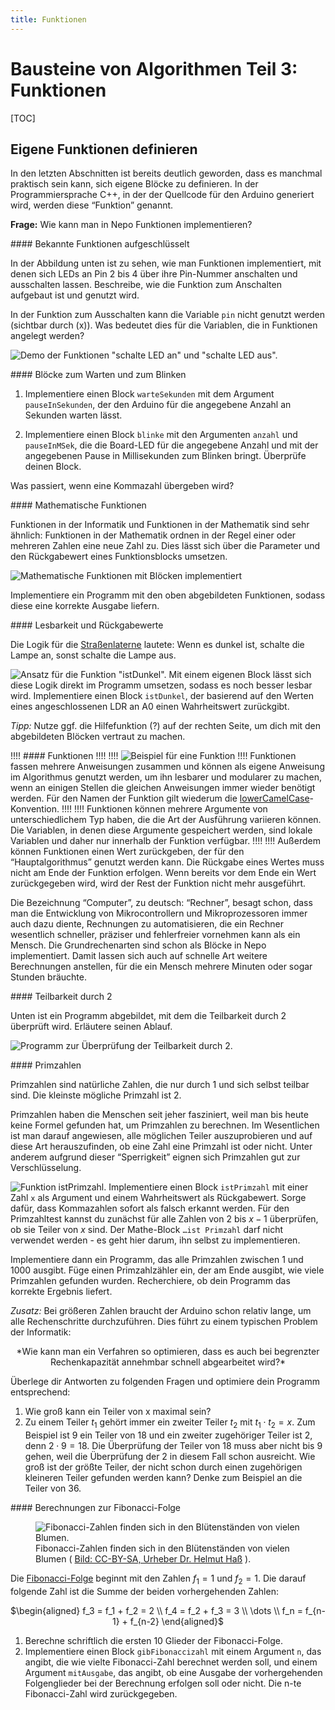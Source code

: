 ```yaml
---
title: Funktionen
---
```


# Bausteine von Algorithmen Teil 3: Funktionen

<style>
    body {
        --abk: 'BA-F';
    }
</style>

[TOC]

## Eigene Funktionen definieren

In den letzten Abschnitten ist bereits deutlich geworden, dass es manchmal praktisch sein kann, sich eigene Blöcke zu definieren. In der Programmiersprache C++, in der der Quellcode für den Arduino generiert wird, werden diese “Funktion” genannt.

**Frage:** Wie kann man in Nepo Funktionen implementieren?

<div markdown="1" class="aufgabe"> 
#### Bekannte Funktionen aufgeschlüsselt

In der Abbildung unten ist zu sehen, wie man Funktionen implementiert, mit denen sich LEDs an Pin 2 bis 4 über ihre Pin-Nummer anschalten und ausschalten lassen. Beschreibe, wie die Funktion zum Anschalten aufgebaut ist und genutzt wird.

In der Funktion zum Ausschalten kann die Variable `pin` nicht genutzt werden (sichtbar durch (x)). Was bedeutet dies für die Variablen, die in Funktionen angelegt werden?

![Demo der Funktionen "schalte LED an" und "schalte LED aus".](/images/eigene-funktion-demo.png?Lightbox=1024&classes=caption "Demo der Funktionen 'schalte LED an' und 'schalte LED aus'.")
</div>

<div markdown="1" class="aufgabe">
#### Blöcke zum Warten und zum Blinken

1. Implementiere einen Block `warteSekunden` mit dem Argument `pauseInSekunden`, der den Arduino für die angegebene Anzahl an Sekunden warten lässt.

2. Implementiere einen Block `blinke` mit den Argumenten `anzahl` und `pauseInMSek`, die die Board-LED für die angegebene Anzahl und mit der angegebenen Pause in Millisekunden zum Blinken bringt. Überprüfe deinen Block.

Was passiert, wenn eine Kommazahl übergeben wird?
</div>

<div markdown="1" class="aufgabe">
#### Mathematische Funktionen

Funktionen in der Informatik und Funktionen in der Mathematik sind sehr ähnlich: Funktionen in der Mathematik ordnen in der Regel einer oder mehreren Zahlen eine neue Zahl zu. Dies lässt sich über die Parameter und den Rückgabewert eines Funktionsblocks umsetzen.

![Mathematische Funktionen mit Blöcken implementiert](/images/funktion-mathe-beispiele.png?Lightbox=1024&resize=600&classes=caption "Mathematische Funktionen als informatische Funktionen implementiert.")

Implementiere ein Programm mit den oben abgebildeten Funktionen, sodass diese eine korrekte Ausgabe liefern.

</div>

<div markdown="1" class="aufgabe">
#### Lesbarkeit und Rückgabewerte

Die Logik für die [Straßenlaterne](https://doku.el-voss.de/de/arduinoskript/bausteine-algorithmen#straenlampe) lautete: Wenn es dunkel ist, schalte die Lampe an, sonst schalte die Lampe aus.

![Ansatz für die Funktion "istDunkel".](/images/istDunkel.png)
Mit einem eigenen Block lässt sich diese Logik direkt im Programm umsetzen, sodass es noch besser lesbar wird. Implementiere einen Block `istDunkel`, der basierend auf den Werten eines angeschlossenen LDR an A0 einen Wahrheitswert zurückgibt.

*Tipp:* Nutze ggf. die Hilfefunktion (?) auf der rechten Seite, um dich mit den abgebildeten Blöcken vertraut zu machen.
</div>

!!!! #### Funktionen
!!!!
!!!! ![Beispiel für eine Funktion](/images/istPositiv.png)
!!!! Funktionen fassen mehrere Anweisungen zusammen und können als eigene Anweisung im Algorithmus genutzt werden, um ihn lesbarer und modularer zu machen, wenn an einigen Stellen die gleichen Anweisungen immer wieder benötigt werden. Für den Namen der Funktion gilt wiederum die [lowerCamelCase](https://de.wikipedia.org/wiki/Binnenmajuskel#Programmiersprachen)-Konvention.
!!!! 
!!!! Funktionen können mehrere Argumente von unterschiedlichem Typ haben, die die Art der Ausführung variieren können. Die Variablen, in denen diese Argumente gespeichert werden, sind lokale Variablen und daher nur innerhalb der Funktion verfügbar.
!!!! 
!!!! Außerdem können Funktionen einen Wert zurückgeben, der für den “Hauptalgorithmus” genutzt werden kann. Die Rückgabe eines Wertes muss nicht am Ende der Funktion erfolgen. Wenn bereits vor dem Ende ein Wert zurückgegeben wird, wird der Rest der Funktion nicht mehr ausgeführt.

Die Bezeichnung “Computer”, zu deutsch: “Rechner”, besagt schon, dass man die Entwicklung von Mikrocontrollern und Mikroprozessoren immer auch dazu diente, Rechnungen zu automatisieren, die ein Rechner wesentlich schneller, präziser und fehlerfreier vornehmen kann als ein Mensch. Die Grundrechenarten sind schon als Blöcke in Nepo implementiert. Damit lassen sich auch auf schnelle Art weitere Berechnungen anstellen, für die ein Mensch mehrere Minuten oder sogar Stunden bräuchte.

<div markdown="1" class="aufgabe">
#### Teilbarkeit durch 2

Unten ist ein Programm abgebildet, mit dem die Teilbarkeit durch 2 überprüft wird. Erläutere seinen Ablauf.

![Programm zur Überprüfung der Teilbarkeit durch 2.](/images/istGerade-ohneKommatest.png?resize=600)
</div>

<div markdown="1" class="aufgabe">
#### Primzahlen

Primzahlen sind natürliche Zahlen, die nur durch 1 und sich selbst teilbar sind. Die kleinste mögliche Primzahl ist 2.

Primzahlen haben die Menschen seit jeher fasziniert, weil man bis heute keine Formel gefunden hat, um Primzahlen zu berechnen. Im Wesentlichen ist man darauf angewiesen, alle möglichen Teiler auszuprobieren und auf diese Art herauszufinden, ob eine Zahl eine Primzahl ist oder nicht. Unter anderem aufgrund dieser “Sperrigkeit” eignen sich Primzahlen gut zur Verschlüsselung.

![Funktion istPrimzahl.](/images/istPrimzahl-Block.png?classes=figure-right) Implementiere einen Block `istPrimzahl` mit einer Zahl `x` als Argument und einem Wahrheitswert als Rückgabewert. Sorge dafür, dass Kommazahlen sofort als falsch erkannt werden. Für den Primzahltest kannst du zunächst für alle Zahlen von 2 bis $x-1$ überprüfen, ob sie Teiler von $x$ sind. Der Mathe-Block `…ist Primzahl` darf nicht verwendet werden - es geht hier darum, ihn selbst zu implementieren.

Implementiere dann ein Programm, das alle Primzahlen zwischen 1 und 1000 ausgibt. Füge einen Primzahlzähler ein, der am Ende ausgibt, wie viele Primzahlen gefunden wurden. Recherchiere, ob dein Programm das korrekte Ergebnis liefert.

*Zusatz:* Bei größeren Zahlen braucht der Arduino schon relativ lange, um alle Rechenschritte durchzuführen. Dies führt zu einem typischen Problem der Informatik:

<center markdown="1">*Wie kann man ein Verfahren so optimieren, dass es auch bei begrenzter Rechenkapazität annehmbar schnell abgearbeitet wird?*</center>

Überlege dir Antworten zu folgenden Fragen und optimiere dein Programm entsprechend:

1.  Wie groß kann ein Teiler von x maximal sein?
2.  Zu einem Teiler $t_1$ gehört immer ein zweiter Teiler $t_2$ mit $t_1 \cdot t_2 = x$. Zum Beispiel ist $9$ ein Teiler von $18$ und ein zweiter zugehöriger Teiler ist $2$, denn $2\cdot 9 = 18$. Die     Überprüfung der Teiler von 18 muss aber nicht bis 9 gehen, weil die Überprüfung der 2 in diesem Fall schon ausreicht. Wie groß ist der größte Teiler, der nicht schon durch einen zugehörigen kleineren Teiler gefunden werden kann? Denke zum Beispiel an die Teiler von 36.
</div>

<div markdown="1" class="aufgabe">
#### Berechnungen zur Fibonacci-Folge

<figure class="image-caption">
    <img src="/user/pages/images/fibonacci-sonnenblume.jpg" alt="Fibonacci-Zahlen finden sich in den Blütenständen von vielen Blumen." class="caption" />
    <figcaption>Fibonacci-Zahlen finden sich in den Blütenständen von vielen Blumen ( <a href="https://de.wikipedia.org/wiki/Datei:Goldener_Schnitt_Bluetenstand_Sonnenblume.jpg" target=_blank>Bild: CC-BY-SA, Urheber Dr. Helmut Haß</a> ). </figcaption>
</figure>

Die [Fibonacci-Folge](https://de.wikipedia.org/wiki/Fibonacci-Folge) beginnt mit den Zahlen $f_1 = 1$ und $f_2 = 1$. Die darauf folgende Zahl ist die Summe der beiden vorhergehenden Zahlen:

<center markdown="1">
$\begin{aligned}
        f_3 = f_1 + f_2 = 2 \\
        f_4 = f_2 + f_3 = 3 \\
        \dots \\
        f_n = f_{n-1} + f_{n-2}
\end{aligned}$
</center>

1.  Berechne schriftlich die ersten 10 Glieder der Fibonacci-Folge.
2.  Implementiere einen Block `gibFibonaccizahl` mit einem Argument `n`, das angibt, die wie vielte Fibonacci-Zahl berechnet werden soll, und einem Argument `mitAusgabe`, das angibt, ob eine Ausgabe der    vorhergehenden Folgenglieder bei der Berechnung erfolgen soll oder nicht. Die n-te Fibonacci-Zahl wird zurückgegeben.
</div>

